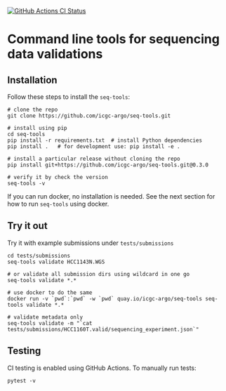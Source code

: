 [![GitHub Actions CI Status](https://github.com/icgc-argo/seq-tools/workflows/CI%20tests/badge.svg)](https://github.com/icgc-argo/seq-tools/actions)

# Command line tools for sequencing data validations

## Installation

Follow these steps to install the `seq-tools`:
```
# clone the repo
git clone https://github.com/icgc-argo/seq-tools.git

# install using pip
cd seq-tools
pip install -r requirements.txt  # install Python dependencies
pip install .   # for development use: pip install -e .

# install a particular release without cloning the repo
pip install git+https://github.com/icgc-argo/seq-tools.git@0.3.0

# verify it by check the version
seq-tools -v
```
If you can run docker, no installation is needed. See the next section for how to run `seq-tools` using docker.

## Try it out
Try it with example submissions under `tests/submissions`
```
cd tests/submissions
seq-tools validate HCC1143N.WGS

# or validate all submission dirs using wildcard in one go
seq-tools validate *.*

# use docker to do the same
docker run -v `pwd`:`pwd` -w `pwd` quay.io/icgc-argo/seq-tools seq-tools validate *.*

# validate metadata only
seq-tools validate -m "`cat tests/submissions/HCC1160T.valid/sequencing_experiment.json`"
```

## Testing

CI testing is enabled using GitHub Actions. To manually run tests:
```
pytest -v
```
